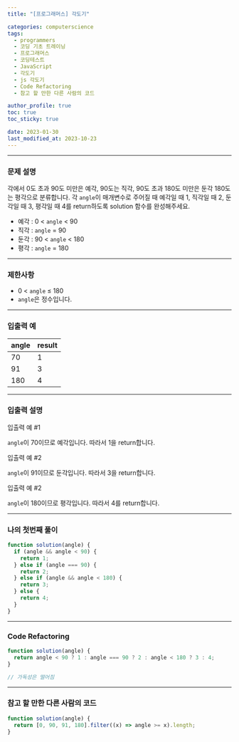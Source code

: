 ```yaml
---
title: "[프로그래머스] 각도기"

categories: computerscience
tags:
  - programmers
  - 코딩 기초 트레이닝
  - 프로그래머스
  - 코딩테스트
  - JavaScript
  - 각도기
  - js 각도기
  - Code Refactoring
  - 참고 할 만한 다른 사람의 코드

author_profile: true
toc: true
toc_sticky: true

date: 2023-01-30
last_modified_at: 2023-10-23
---
```


---

### 문제 설명

각에서 0도 초과 90도 미만은 예각, 90도는 직각, 90도 초과 180도 미만은 둔각 180도는 평각으로 분류합니다. 각 `angle`이 매개변수로 주어질 때 예각일 때 1, 직각일 때 2, 둔각일 때 3, 평각일 때 4를 return하도록 solution 함수를 완성해주세요.

- 예각 : 0 < `angle` < 90
- 직각 : `angle` = 90
- 둔각 : 90 < `angle` < 180
- 평각 : `angle` = 180

---

### 제한사항

- 0 < `angle` ≤ 180
- `angle`은 정수입니다.

---

### 입출력 예

| angle | result |
| ----- | ------ |
| 70    | 1      |
| 91    | 3      |
| 180   | 4      |

---

### 입출력 설명

입출력 예 #1

`angle`이 70이므로 예각입니다. 따라서 1을 return합니다.

입출력 예 #2

`angle`이 91이므로 둔각입니다. 따라서 3을 return합니다.

입출력 예 #2

`angle`이 180이므로 평각입니다. 따라서 4를 return합니다.

---

### 나의 첫번째 풀이

```jsx
function solution(angle) {
  if (angle && angle < 90) {
    return 1;
  } else if (angle === 90) {
    return 2;
  } else if (angle && angle < 180) {
    return 3;
  } else {
    return 4;
  }
}
```

---

### Code Refactoring

```jsx
function solution(angle) {
  return angle < 90 ? 1 : angle === 90 ? 2 : angle < 180 ? 3 : 4;
}

// 가독성은 떨어짐
```

---

### 참고 할 만한 다른 사람의 코드

```jsx
function solution(angle) {
  return [0, 90, 91, 180].filter((x) => angle >= x).length;
}
```
